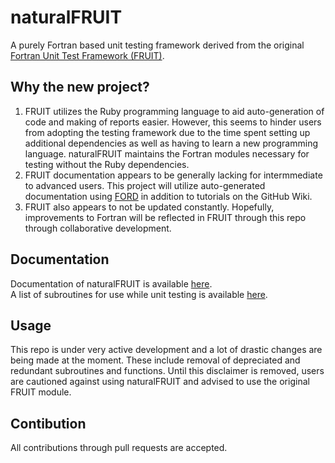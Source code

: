 # naturalFRUIT
A purely Fortran based unit testing framework derived from the original [Fortran Unit Test Framework (FRUIT)](https://sourceforge.net/projects/fortranxunit/).

## Why the new project?
1. FRUIT utilizes the Ruby programming language to aid auto-generation of code and making of reports easier. However, this seems to hinder users from adopting the testing framework due to the time spent setting up additional dependencies as well as having to learn a new programming language. naturalFRUIT maintains the Fortran modules necessary for testing without the Ruby dependencies.
2. FRUIT documentation appears to be generally lacking for intermmediate to advanced users. This project will utilize auto-generated documentation using [FORD](https://github.com/Fortran-FOSS-Programmers/ford) in addition to tutorials on the GitHub Wiki.  
3. FRUIT also appears to not be updated constantly. Hopefully, improvements to Fortran will be reflected in FRUIT through this repo through collaborative development.

## Documentation
Documentation of naturalFRUIT is available [here](https://cibinjoseph.github.io/naturalFRUIT/page/index.html).   
A list of subroutines for use while unit testing is available [here](https://cibinjoseph.github.io/naturalFRUIT/lists/procedures.html).

## Usage
This repo is under very active development and a lot of drastic changes are being made at the moment. These include removal of depreciated and redundant subroutines and functions. Until this disclaimer is removed, users are cautioned against using naturalFRUIT and advised to use the original FRUIT module.

## Contibution
All contributions through pull requests are accepted.
